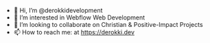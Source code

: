 - 👋 Hi, I’m @derokkidevelopment
- 👀 I’m interested in Webflow Web Development
- 💞️ I’m looking to collaborate on Christian & Positive-Impact Projects
- 📫 How to reach me: at https://derokki.dev

<!---
derokkidevelopment/derokkidevelopment is a ✨ special ✨ repository because its `README.md` (this file) appears on your GitHub profile.
You can click the Preview link to take a look at your changes.
--->
